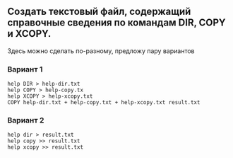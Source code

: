 ## Создать текстовый файл, содержащий справочные сведения по командам DIR, COPY и XCOPY.

Здесь можно сделать по-разному, предложу пару вариантов

### Вариант 1
```
help DIR > help-dir.txt
help COPY > help-copy.tx
help XCOPY > help-xcopy.txt
COPY help-dir.txt + help-copy.txt + help-xcopy.txt result.txt
```

### Вариант 2
```
help dir > result.txt
help copy >> result.txt
help xcopy >> result.txt
```

